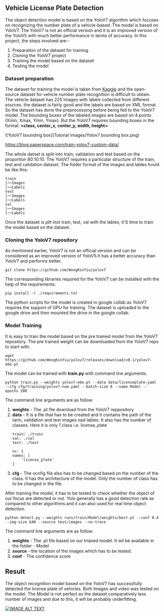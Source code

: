 ## Vehicle License Plate Detection ##
 The object detection model is based on the YoloV7 algorithm which focuses on recognizing the number plate of a vehicle-based. The model is based on YoloV7. The YoloV7 is not an official version and it is an improved version of the YoloV5 with much better performance in terms of accuracy. In this project, the steps involved are:-
1) Preparation of the dataset for training 
2) Cloning the YoloV7 project
3) Training the model based on the dataset
4) Testing the model

### Dataset preparation ###
The dataset for training the model is taken from [Kaggle](https://www.kaggle.com/datasets/aslanahmedov/number-plate-detection) and the open-source dataset for vehicle number plate recognition is difficult to obtain. The vehicle dataset has 225 Images with labels collected from different sources. the dataset is fairly good and the labels are based on XML format. So the dataset has done the preprocessing before being fed to the YoloV7 model. The bounding boxes of the labeled images are based on 4 points (Xmin, Xmax, Ymin, Ymax). But the YoloV7 requires bounding boxes in the format. **<class, center_x, center_y, width, height>**


![YoloV7 bounding box](Tutorial Images/Yolov7 bounding box.png)

https://blog.paperspace.com/train-yolov7-custom-data/

The whole datset is split into train, validation and test based on the proportion 80:10:10. The YoloV7 requires a particular structure of the train, test and calidation dataset. The folder format of the images and lables hould be like this:
```
train
│──Images
│──Labels   
test
│──Images
│──Labels 
val
│──Images
│──Labels 
```
Once the dataset is plit inot train, test, val with the lables, it'S time to train the model based on the dataset.

### Cloning the YoloV7 repository ###

As mentioned earlier, YoloV7 is not an official version and can be considered as an improved version of YoloV5.It has a better accuracy than YoloV7 and performs better.
``` 
git clone https://github.com/WongKinYiu/yolov7 
```
The corresponding libraries required for the YoloV7 can be installed with the help of the requirements. 

```
pip install -r ./requirements.txt
```

The python scripts for the model is created in google collab as YoloV7 requires the support of GPU for training. The dataset is uploaded to the google drive and then mounted the drive in the google collab. 

### Model Training ##

It is easy to train the model based on the pre trained model from the YoloV7 repository. The pre trained weight can be downloaded from the YoloV7 repo to start with. 
```
wget https://github.com/WongKinYiu/yolov7/releases/download/v0.1/yolov7-e6e.pt
```

The model can be trained with **train.py** with command line arguments.
```
python train.py --weights yolov7-e6e.pt --data data/licenseplate.yaml --cfg cfg/training/yolov7-num.yaml --batch-size 8 --name Model --epochs 200
```
The command line arguments are as follow:

 1) **weights** - The .pt file download from the YoloV7 reppository
 2) **data** - It is a file that has to be created and it contains the path of the tarin, validation and test images nad lables. It also has the number of classes. Here it is only 1 class i.e. license_plate
    ```
    train: ./train
    val: ./val
    test: ./test

    nc: 1
    names: [
        'license_plate'
    ]
    ```
  3) **cfg** - The ocnfig file also has to be changed based on the number of the class. It has the architecture of the model. Only the number of class has to be changed in the file.
  
  After training the model, it has to be tested to check whether the object of our focus are detected or not. Yolo generally has a good detection rate as compared to other algorithms and it can also used for real time object detection.

  ```
python detect.py --weights runs/train/Model/weights/best.pt --conf 0.4 --img-size 640 --source test/images --no-trace
```

The command line arguments are as follow:

 1) **weights** - The .pt file based on our trianed model. It wil be available in the folder - Model
 2) **source** - the location of the images which has to be tested.
 3) **conf** - The confidence score

 ## Result ##

 The object recognition model based on the YoloV7 has successfully detected the license plate of vehicles. Both Images and video was tested on the model. The Model is not perfect as the dataset comparatively less number of images and due to this, it will be probably underfitting.

[![IMAGE ALT TEXT](http://img.youtube.com/vi/YOUTUBE_VIDEO_ID_HERE/0.jpg)](http://www.youtube.com/watch?v=YOUTUBE_VIDEO_ID_HERE "Video Title")